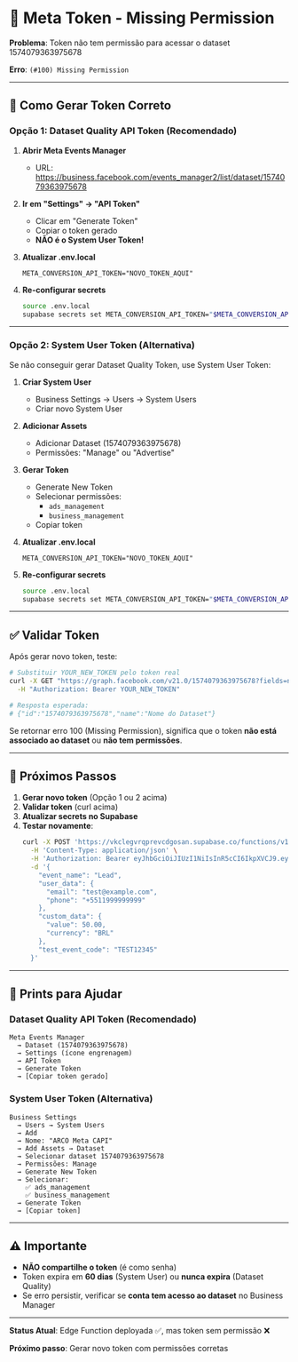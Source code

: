 # 🔴 Meta Token - Missing Permission

**Problema**: Token não tem permissão para acessar o dataset 1574079363975678

**Erro**: `(#100) Missing Permission`

---

## 🔧 Como Gerar Token Correto

### **Opção 1: Dataset Quality API Token (Recomendado)**

1. **Abrir Meta Events Manager**
   - URL: https://business.facebook.com/events_manager2/list/dataset/1574079363975678
   
2. **Ir em "Settings" → "API Token"**
   - Clicar em "Generate Token"
   - Copiar o token gerado
   - **NÃO é o System User Token!**

3. **Atualizar .env.local**
   ```env
   META_CONVERSION_API_TOKEN="NOVO_TOKEN_AQUI"
   ```

4. **Re-configurar secrets**
   ```bash
   source .env.local
   supabase secrets set META_CONVERSION_API_TOKEN="$META_CONVERSION_API_TOKEN" --project-ref vkclegvrqprevcdgosan
   ```

---

### **Opção 2: System User Token (Alternativa)**

Se não conseguir gerar Dataset Quality Token, use System User Token:

1. **Criar System User**
   - Business Settings → Users → System Users
   - Criar novo System User
   
2. **Adicionar Assets**
   - Adicionar Dataset (1574079363975678)
   - Permissões: "Manage" ou "Advertise"
   
3. **Gerar Token**
   - Generate New Token
   - Selecionar permissões:
     - `ads_management`
     - `business_management`
   - Copiar token

4. **Atualizar .env.local**
   ```env
   META_CONVERSION_API_TOKEN="NOVO_TOKEN_AQUI"
   ```

5. **Re-configurar secrets**
   ```bash
   source .env.local
   supabase secrets set META_CONVERSION_API_TOKEN="$META_CONVERSION_API_TOKEN" --project-ref vkclegvrqprevcdgosan
   ```

---

## ✅ Validar Token

Após gerar novo token, teste:

```bash
# Substituir YOUR_NEW_TOKEN pelo token real
curl -X GET "https://graph.facebook.com/v21.0/1574079363975678?fields=name,description" \
  -H "Authorization: Bearer YOUR_NEW_TOKEN"

# Resposta esperada:
# {"id":"1574079363975678","name":"Nome do Dataset"}
```

Se retornar erro 100 (Missing Permission), significa que o token **não está associado ao dataset** ou **não tem permissões**.

---

## 🎯 Próximos Passos

1. **Gerar novo token** (Opção 1 ou 2 acima)
2. **Validar token** (curl acima)
3. **Atualizar secrets no Supabase**
4. **Testar novamente**:
   ```bash
   curl -X POST 'https://vkclegvrqprevcdgosan.supabase.co/functions/v1/meta-conversions-webhook' \
     -H 'Content-Type: application/json' \
     -H 'Authorization: Bearer eyJhbGciOiJIUzI1NiIsInR5cCI6IkpXVCJ9.eyJpc3MiOiJzdXBhYmFzZSIsInJlZiI6InZrY2xlZ3ZycXByZXZjZGdvc2FuIiwicm9sZSI6ImFub24iLCJpYXQiOjE3NTk1ODM0NDAsImV4cCI6MjA3NTE1OTQ0MH0.d4ldEvZEfufwnmw4koYR4fscu4rtRPXXiQvgRwPSdwA' \
     -d '{
       "event_name": "Lead",
       "user_data": {
         "email": "test@example.com",
         "phone": "+5511999999999"
       },
       "custom_data": {
         "value": 50.00,
         "currency": "BRL"
       },
       "test_event_code": "TEST12345"
     }'
   ```

---

## 📸 Prints para Ajudar

### **Dataset Quality API Token (Recomendado)**

```
Meta Events Manager
  → Dataset (1574079363975678)
  → Settings (ícone engrenagem)
  → API Token
  → Generate Token
  → [Copiar token gerado]
```

### **System User Token (Alternativa)**

```
Business Settings
  → Users → System Users
  → Add
  → Nome: "ARCO Meta CAPI"
  → Add Assets → Dataset
  → Selecionar dataset 1574079363975678
  → Permissões: Manage
  → Generate New Token
  → Selecionar:
    ✅ ads_management
    ✅ business_management
  → Generate Token
  → [Copiar token]
```

---

## ⚠️ Importante

- **NÃO compartilhe o token** (é como senha)
- Token expira em **60 dias** (System User) ou **nunca expira** (Dataset Quality)
- Se erro persistir, verificar se **conta tem acesso ao dataset** no Business Manager

---

**Status Atual**: Edge Function deployada ✅, mas token sem permissão ❌

**Próximo passo**: Gerar novo token com permissões corretas
